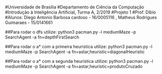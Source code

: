 #Universidade de Brasília
#Departamento de Ciência da Computação
#Introdução à Inteligência Artificial, Turma A, 2/2019
#Projeto 1
#Prof. Díbio
#Alunos: Diego Antonio Barbosa cardoso - 16/0005116 , Matheus Rodrigues Guimaraes - 15/0141661

##Para rodar o dfs utilize:
    python3 pacman.py -l mediumMaze -p SearchAgent -a fn=depthFirstSearch

##Para rodar o a* com  a primeira heuristica utilize:
    python3 pacman.py -l mediumMaze -p SearchAgent -a fn=astar,heuristic=diagonalHeuristic

##Para rodar o a* com  a segunda heuristica utilize:
    python3 pacman.py -l mediumMaze -p SearchAgent -a fn=astar,heuristic=produtoCruzado
